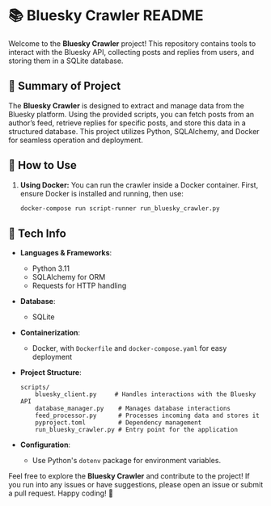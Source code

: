 # 📚 Bluesky Crawler README

Welcome to the **Bluesky Crawler** project! This repository contains tools to interact with the Bluesky API, collecting posts and replies from users, and storing them in a SQLite database.

## 🚀 Summary of Project

The **Bluesky Crawler** is designed to extract and manage data from the Bluesky platform. Using the provided scripts, you can fetch posts from an author’s feed, retrieve replies for specific posts, and store this data in a structured database. This project utilizes Python, SQLAlchemy, and Docker for seamless operation and deployment.

## 🔧 How to Use

1. **Using Docker:**
   You can run the crawler inside a Docker container. First, ensure Docker is installed and running, then use:
    ```bash
    docker-compose run script-runner run_bluesky_crawler.py
    ```

## 💾 Tech Info

-   **Languages & Frameworks**:

    -   Python 3.11
    -   SQLAlchemy for ORM
    -   Requests for HTTP handling

-   **Database**:

    -   SQLite

-   **Containerization**:

    -   Docker, with `Dockerfile` and `docker-compose.yaml` for easy deployment

-   **Project Structure**:

    ```
    scripts/
        bluesky_client.py     # Handles interactions with the Bluesky API
        database_manager.py    # Manages database interactions
        feed_processor.py      # Processes incoming data and stores it
        pyproject.toml         # Dependency management
        run_bluesky_crawler.py # Entry point for the application
    ```

-   **Configuration**:
    -   Use Python's `dotenv` package for environment variables.

Feel free to explore the **Bluesky Crawler** and contribute to the project! If you run into any issues or have suggestions, please open an issue or submit a pull request. Happy coding! 🎉

